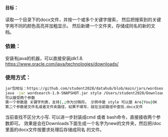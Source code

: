 #### 目标：
读取一个目录下的docx文件，并按一个或多个关键字搜索，
然后把搜索到的关键字用不同的颜色高亮并加粗显示。
然后新建一个文件夹，存储成同名的新的文档。
### 依赖：
安装有java的机器，可以直接安装jdk1.8.
https://www.oracle.com/java/technologies/downloads/
### 使用方式：
```bash
jar包地址：https://github.com/student2028/datahub/blob/main/jars/wordsearch-1.0-SNAPSHOT.jar
java -jar wordsearch-1.0-SNAPSHOT.jar style /Users/student2028/Downloads/doc/
可以接受两个参数
第一个参数是 关键字列表，支持|,;作为分隔符。 示例中是 style 可以是 Are|You|OK
第二个参数是文件名或者文件夹路径，如果不填写，就在当前路径中查找.docx文件
```
当前查找不区分大小写.
可以进一步封装成cmd 或者 bash命令，直接接收两个参数即可。
效果是会在Downloads下面生成一个名字为new的文件夹，然后把/doc里面的docx文件按要求处理后存储成同名
的文件。